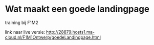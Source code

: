 # Wat maakt een goede landingpage
training bij F1M2

link naar live versie: http://28879.hosts1.ma-cloud.nl/F1M1Ontwerp/goedeLandingpage.html